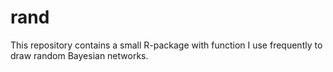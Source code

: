 # rand

This repository contains a small R-package with function I use frequently to draw random Bayesian networks.
